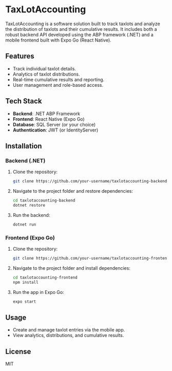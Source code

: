# TaxLotAccounting

TaxLotAccounting is a software solution built to track taxlots and analyze the distribution of taxlots and their cumulative results. It includes both a robust backend API developed using the ABP framework (.NET) and a mobile frontend built with Expo Go (React Native).

## Features
- Track individual taxlot details.
- Analytics of taxlot distributions.
- Real-time cumulative results and reporting.
- User management and role-based access.

## Tech Stack
- **Backend**: .NET ABP Framework
- **Frontend**: React Native (Expo Go)
- **Database**: SQL Server (or your choice)
- **Authentication**: JWT (or IdentityServer)

## Installation

### Backend (.NET)
1. Clone the repository:
   ```bash
   git clone https://github.com/your-username/taxlotaccounting-backend.git
   ```
2. Navigate to the project folder and restore dependencies:
   ```bash
   cd taxlotaccounting-backend
   dotnet restore
   ```
3. Run the backend:
   ```bash
   dotnet run
   ```

### Frontend (Expo Go)
1. Clone the repository:
   ```bash
   git clone https://github.com/your-username/taxlotaccounting-frontend.git
   ```
2. Navigate to the project folder and install dependencies:
   ```bash
   cd taxlotaccounting-frontend
   npm install
   ```
3. Run the app in Expo Go:
   ```bash
   expo start
   ```

## Usage
- Create and manage taxlot entries via the mobile app.
- View analytics, distributions, and cumulative results.

## License
MIT
